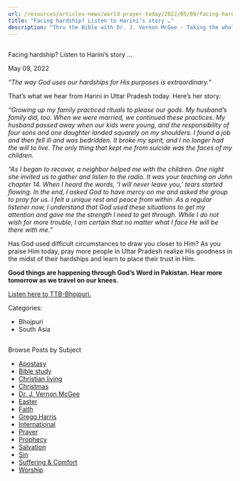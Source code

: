 ```yaml
---
url: /resources/articles-news/world-prayer-today/2022/05/09/facing-hardship-listen-to-harini-s-story
title: "Facing hardship? Listen to Harini’s story …"
description: "Thru the Bible with Dr. J. Vernon McGee - Taking the whole Word to the whole world"
---
```







## 
 Facing hardship? Listen to Harini’s story …


May 09, 2022
![]()




*“The way God uses our hardships for His purposes is extraordinary.”*

That’s what we hear from Harini in Uttar Pradesh today. Here’s her story:

*“Growing up my family practiced rituals to please our gods. My husband’s family did, too. When we were married, we continued these practices. My husband passed away when our kids were young, and the responsibility of four sons and one daughter landed squarely on my shoulders. I found a job and then fell ill and was bedridden. It broke my spirit, and I no longer had the will to live. The only thing that kept me from suicide was the faces of my children.* 

*“As I began to recover, a neighbor helped me with the children. One night she invited us to gather and listen to the radio. It was your teaching on John chapter 14. When I heard the words, ‘I will never leave you,’ tears started flowing. In the end, I asked God to have mercy on me and asked the group to pray for us. I felt a unique rest and peace from within. As a regular listener now, I understand that God used these situations to get my attention and gave me the strength I need to get through. While I do not wish for more trouble, I am certain that no matter what I face He will be there with me.”*

Has God used difficult circumstances to draw you closer to Him? As you praise Him today, pray more people in Uttar Pradesh realize His goodness in the midst of their hardships and learn to place their trust in Him.

**Good things are happening through God’s Word in Pakistan. Hear more tomorrow as we travel on our knees.**

[Listen here to TTB-Bhojpuri.](https://ttb.twr.org/home/day,0427/language,BHO)



Categories: 


* Bhojpuri
* South Asia









## 
 Browse Posts by Subject


* [Apostasy](/resources/articles-news/-in-tags/tags/Apostasy)
* [Bible study](/resources/articles-news/-in-tags/tags/Bible-study)
* [Christian living](/resources/articles-news/-in-tags/tags/Christian-living)
* [Christmas](/resources/articles-news/-in-tags/tags/Christmas)
* [Dr. J. Vernon McGee](/resources/articles-news/-in-tags/tags/Dr-J-Vernon-McGee)
* [Easter](/resources/articles-news/-in-tags/tags/easter)
* [Faith](/resources/articles-news/-in-tags/tags/Faith)
* [Gregg Harris](/resources/articles-news/-in-tags/tags/Gregg-Harris)
* [International](/resources/articles-news/-in-tags/tags/International)
* [Prayer](/resources/articles-news/-in-tags/tags/prayer)
* [Prophecy](/resources/articles-news/-in-tags/tags/Prophecy)
* [Salvation](/resources/articles-news/-in-tags/tags/Salvation)
* [Sin](/resources/articles-news/-in-tags/tags/sin)
* [Suffering & Comfort](/resources/articles-news/-in-tags/tags/Suffering-Comfort)
* [Worship](/resources/articles-news/-in-tags/tags/worship)






